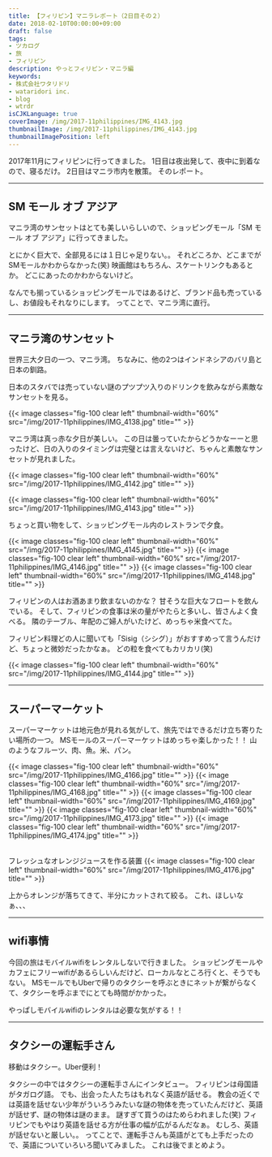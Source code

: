 ```yaml
---
title: 【フィリピン】マニラレポート（2日目その２）
date: 2018-02-10T00:00:00+09:00
draft: false
tags:
- ツカログ
- 旅
- フィリピン
description: やっとフィリピン・マニラ編
keywords:
- 株式会社ワタリドリ
- wataridori inc.
- blog
- wtrdr
isCJKLanguage: true
coverImage: /img/2017-11philippines/IMG_4143.jpg
thumbnailImage: /img/2017-11philippines/IMG_4143.jpg
thumbnailImagePosition: left
---
```

2017年11月にフィリピンに行ってきました。
1日目は夜出発して、夜中に到着なので、寝るだけ。
2日目はマニラ市内を散策。
そのレポート。

-----

## SM モール オブ アジア

マニラ湾のサンセットはとても美しいらしいので、ショッピングモール「SM モール オブ アジア」に行ってきました。

とにかく巨大で、全部見るには１日じゃ足りない。。
それどころか、どこまでがSMモールかわからなかった(笑)
映画館はもちろん、スケートリンクもあるとか。
どこにあったのかわからないけど。

なんでも揃っているショッピングモールではあるけど、ブランド品も売っているし、お値段もそれなりにします。
ってことで、マニラ湾に直行。

-----

## マニラ湾のサンセット

世界三大夕日の一つ、マニラ湾。
ちなみに、他の2つはインドネシアのバリ島と日本の釧路。

日本のスタバでは売っていない謎のプツプツ入りのドリンクを飲みながら素敵なサンセットを見る。

{{< image classes="fig-100 clear left" thumbnail-width="60%" src="/img/2017-11philippines/IMG_4138.jpg" title="" >}} 



マニラ湾は真っ赤な夕日が美しい。
この日は曇っていたからどうかなーーと思ったけど、日の入りのタイミングは完璧とは言えないけど、ちゃんと素敵なサンセットが見れました。


{{< image classes="fig-100 clear left" thumbnail-width="60%" src="/img/2017-11philippines/IMG_4142.jpg" title="" >}} 


{{< image classes="fig-100 clear left" thumbnail-width="60%" src="/img/2017-11philippines/IMG_4143.jpg" title="" >}} 


ちょっと買い物をして、ショッピングモール内のレストランで夕食。

{{< image classes="fig-100 clear left" thumbnail-width="60%" src="/img/2017-11philippines/IMG_4145.jpg" title="" >}} 
{{< image classes="fig-100 clear left" thumbnail-width="60%" src="/img/2017-11philippines/IMG_4146.jpg" title="" >}} 
{{< image classes="fig-100 clear left" thumbnail-width="60%" src="/img/2017-11philippines/IMG_4148.jpg" title="" >}}

フィリピンの人はお酒あまり飲まないのかな？
甘そうな巨大なフロートを飲んでいる。
そして、フィリピンの食事は米の量がやたらと多いし、皆さんよく食べる。
隣のテーブル、年配のご婦人がいたけど、めっちゃ米食べてた。


フィリピン料理どの人に聞いても「Sisig（シシグ）」がおすすめって言うんだけど、ちょっと微妙だったかなぁ。
どの粒を食べてもカリカリ(笑)

{{< image classes="fig-100 clear left" thumbnail-width="60%" src="/img/2017-11philippines/IMG_4144.jpg" title="" >}} 

-------

## スーパーマーケット

スーパーマーケットは地元色が見れる気がして、旅先ではできるだけ立ち寄りたい場所の一つ。
MSモールのスーパーマーケットはめっちゃ楽しかった！！
山のようなフルーツ、肉、魚。米、パン。

{{< image classes="fig-100 clear left" thumbnail-width="60%" src="/img/2017-11philippines/IMG_4166.jpg" title="" >}} 
{{< image classes="fig-100 clear left" thumbnail-width="60%" src="/img/2017-11philippines/IMG_4168.jpg" title="" >}} 
{{< image classes="fig-100 clear left" thumbnail-width="60%" src="/img/2017-11philippines/IMG_4169.jpg" title="" >}} 
{{< image classes="fig-100 clear left" thumbnail-width="60%" src="/img/2017-11philippines/IMG_4173.jpg" title="" >}} 
{{< image classes="fig-100 clear left" thumbnail-width="60%" src="/img/2017-11philippines/IMG_4174.jpg" title="" >}} 

<br>
フレッシュなオレンジジュースを作る装置
{{< image classes="fig-100 clear left" thumbnail-width="60%" src="/img/2017-11philippines/IMG_4176.jpg" title="" >}} 

上からオレンジが落ちてきて、半分にカットされて絞る。
これ、ほしいなぁ、、、

-------

## wifi事情

今回の旅はモバイルwifiをレンタルしないで行きました。
ショッピングモールやカフェにフリーwifiがあるらしいんだけど、ローカルなところ行くと、そうでもない。
MSモールでもUberで帰りのタクシーを呼ぶときにネットが繋がらなくて、タクシーを呼ぶまでにとても時間がかかった。

やっぱしモバイルwifiのレンタルは必要な気がする！！

-------

## タクシーの運転手さん

移動はタクシー。Uber便利！

タクシーの中ではタクシーの運転手さんにインタビュー。
フィリピンは母国語がタガログ語。
でも、出会った人たちはもれなく英語が話せる。
教会の近くでは英語を話せない少年がういろうみたいな謎の物体を売っていたんだけど、英語が話せず、謎の物体は謎のまま。
謎すぎて買うのはためらわれました(笑)
フィリピンでもやはり英語を話せる方が仕事の幅が広がるんだなぁ。
むしろ、英語が話せないと厳しい。。
ってことで、運転手さんも英語がとても上手だったので、英語についていろいろ聞いてみました。
これは後でまとめよう。


